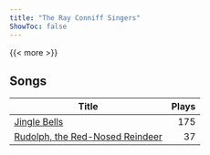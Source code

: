 ```yaml
---
title: "The Ray Conniff Singers"
ShowToc: false
---
```


{{< more >}}

## Songs
Title | Plays 
----- | -----: 
[Jingle Bells](/songs/jingle-bells) | 175
[Rudolph, the Red-Nosed Reindeer](/songs/rudolph-the-red-nosed-reindeer) | 37

